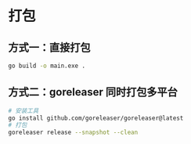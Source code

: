 # 打包
## 方式一：直接打包
```bash
go build -o main.exe .
```

## 方式二：goreleaser 同时打包多平台
```bash
# 安装工具
go install github.com/goreleaser/goreleaser@latest
# 打包
goreleaser release --snapshot --clean
```
